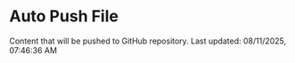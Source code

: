 # Auto Push File

Content that will be pushed to GitHub repository.
Last updated: 08/11/2025, 07:46:36 AM